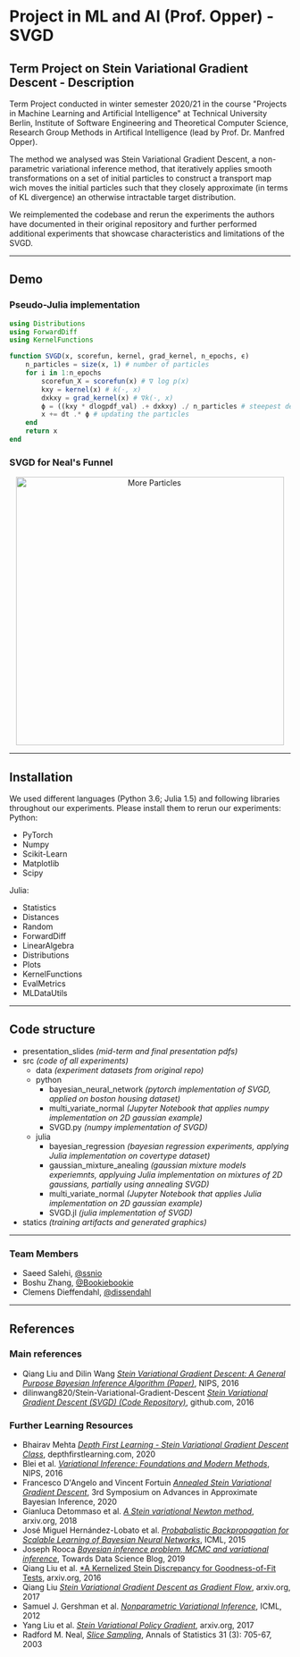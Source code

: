 # Project in ML and AI (Prof. Opper) - SVGD
## Term Project on Stein Variational Gradient Descent - Description

Term Project conducted in winter semester 2020/21 in the course "Projects in Machine Learning and Artificial Intelligence" at Technical University Berlin, Institute of Software Engineering and Theoretical Computer Science, Research Group Methods in Artifical Intelligence (lead by Prof. Dr. Manfred Opper).

The method we analysed was Stein Variational Gradient Descent, a non-parametric variational inference method, that iteratively applies smooth transformations on a set of initial particles to construct a transport map wich moves the initial particles such that they closely approximate (in terms of KL divergence) an otherwise intractable target distribution.

We reimplemented the codebase and rerun the experiments the authors have documented in their original repository and further performed additional experiments that showcase characteristics and limitations of the SVGD.

---
## Demo

### Pseudo-Julia implementation

```julia
using Distributions
using ForwardDiff
using KernelFunctions

function SVGD(x, scorefun, kernel, grad_kernel, n_epochs, ϵ)
    n_particles = size(x, 1) # number of particles
    for i in 1:n_epochs
        scorefun_X = scorefun(x) # ∇ log p(x)
        kxy = kernel(x) # k(⋅, x)
		dxkxy = grad_kernel(x) # ∇k(⋅, x)
        ϕ = ((kxy * dlogpdf_val) .+ dxkxy) ./ n_particles # steepest descent
        x += dt .* ϕ # updating the particles
    end
    return x
end
```

### SVGD for Neal's Funnel

<p align=center>
<img src="https://raw.githubusercontent.com/ssnio/statics/main/pml/nealsfunnel/NealsFunnel_evolution_big_vanilla.gif" alt="More Particles"  width=480/>
</p>

---
## Installation

We used different languages (Python 3.6; Julia 1.5) and following libraries throughout our experiments. Please install them to rerun our experiments:  
Python:
- PyTorch
- Numpy
- Scikit-Learn
- Matplotlib
- Scipy

Julia:
- Statistics
- Distances
- Random
- ForwardDiff
- LinearAlgebra
- Distributions
- Plots
- KernelFunctions
- EvalMetrics
- MLDataUtils

---
## Code structure

* presentation_slides *(mid-term and final presentation pdfs)*
* src *(code of all experiments)*
  * data *(experiment datasets from original repo)*
  * python
    * bayesian_neural_network *(pytorch implementation of SVGD, applied on boston housing dataset)*
    * multi_variate_normal *(Jupyter Notebook that applies numpy implementation on 2D gaussian example)*
    * SVGD.py *(numpy implementation of SVGD)*
  * julia
    * bayesian_regression *(bayesian regression experiments, applying Julia implementation on covertype dataset)*
    * gaussian_mixture_anealing *(gaussian mixture models experiemnts, applyuing Julia implementation on mixtures of 2D gaussians, partially using annealing SVGD)*
    * multi_variate_normal *(Jupyter Notebook that applies Julia implementation on 2D gaussian example)*
    * SVGD.jl *(julia implementation of SVGD)*
* statics *(training artifacts and generated graphics)*

---
### Team Members

* Saeed Salehi, [@ssnio](https://github.com/ssnio)
* Boshu Zhang, [@Bookiebookie](https://github.com/Bookiebookie)
* Clemens Dieffendahl, [@dissendahl](https://github.com/dissendahl)
---
## References

### Main references
* Qiang Liu and Dilin Wang [*Stein Variational Gradient Descent: A General Purpose Bayesian Inference Algorithm (Paper)*](https://arxiv.org/pdf/1608.04471.pdf), NIPS, 2016
* dilinwang820/Stein-Variational-Gradient-Descent [*Stein Variational Gradient Descent (SVGD) (Code Repository)*](https://github.com/dilinwang820/Stein-Variational-Gradient-Descent), github.com, 2016

### Further Learning Resources
* Bhairav Mehta [*Depth First Learning - Stein Variational Gradient Descent Class*](https://www.depthfirstlearning.com/2020/SVGD), depthfirstlearning.com, 2020
* Blei et al. [*Variational Inference: Foundations and Modern Methods*](https://media.nips.cc/Conferences/2016/Slides/6199-Slides.pdf), NIPS, 2016
* Francesco D'Angelo and Vincent Fortuin [*Annealed Stein Variational Gradient Descent*](https://openreview.net/pdf?id=pw2v8HFJIYg), 3rd Symposium on Advances in Approximate Bayesian Inference, 2020
* Gianluca Detommaso et al. [*A Stein variational Newton method*](https://arxiv.org/pdf/1806.03085.pdf), arxiv.org, 2018
* José Miguel Hernández-Lobato et al. [*Probabalistic Backpropagation for Scalable Learning of Bayesian Neural Networks*](https://jmhldotorg.files.wordpress.com/2015/05/pbp-icml2015.pdf), ICML, 2015
* Joseph Rooca [*Bayesian inference problem, MCMC and variational inference*](https://towardsdatascience.com/bayesian-inference-problem-mcmc-and-variational-inference-25a8aa9bce29), Towards Data Science Blog, 2019
* Qiang Liu et al. [*A Kernelized Stein Discrepancy for Goodness-of-Fit Tests](https://arxiv.org/pdf/1602.03253.pdf), arxiv.org, 2016
* Qiang Liu [*Stein Variational Gradient Descent as Gradient Flow*](https://arxiv.org/pdf/1704.07520.pdf), arxiv.org, 2017
* Samuel J. Gershman et al. [*Nonparametric Variational Inference*](https://icml.cc/2012/papers/360.pdf), ICML, 2012
* Yang Liu et al. [*Stein Variational Policy Gradient*](https://arxiv.org/pdf/1704.02399.pdf), arxiv.org, 2017
* Radford M. Neal, [*Slice Sampling*](https://www.jstor.org/stable/3448413), Annals of Statistics 31 (3): 705-67, 2003
